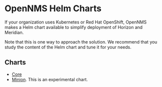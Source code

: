 # OpenNMS Helm Charts

If your organization uses Kubernetes or Red Hat OpenShift, OpenNMS makes a Helm chart available to simplify deployment of Horizon and Meridian.

Note that this is one way to approach the solution.
We recommend that you study the content of the Helm chart and tune it for your needs.

## Charts
* [Core](horizon/README.md)
* [Minion](minion/README.md). This is an experimental chart.
